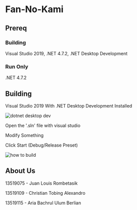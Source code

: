 # Fan-No-Kami

## Prereq
### Building
Visual Studio 2019, .NET 4.7.2, .NET Desktop Development

### Run Only
.NET 4.7.2

## Building
Visual Studio 2019 With .NET Desktop Development Installed

![dotnet desktop dev](https://user-images.githubusercontent.com/68516528/110205630-ae143780-7eab-11eb-8be8-0cd7263db49d.gif)

Open the '.sln' file with visual studio

Modify Something

Click Start (Debug/Release Preset)

![how to build](https://user-images.githubusercontent.com/68516528/110205638-bc625380-7eab-11eb-8683-2898f2b21927.gif)

## About Us
13519075 - Juan Louis Rombetasik

13519109 - Christian Tobing Alexandro

13519115 - Aria Bachrul Ulum Berlian
